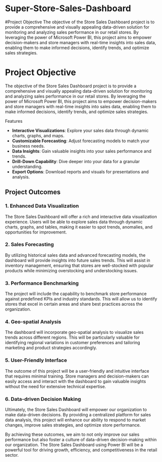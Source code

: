 # Super-Store-Sales-Dashboard
#Project Objective
The objective of the Store Sales Dashboard project is to provide a comprehensive and visually appealing data-driven solution for monitoring and analyzing sales performance in our retail stores. By leveraging the power of Microsoft Power BI, this project aims to empower decision-makers and store managers with real-time insights into sales data, enabling them to make informed decisions, identify trends, and optimize sales strategies.

# Project Objective

The objective of the Store Sales Dashboard project is to provide a comprehensive and visually appealing data-driven solution for monitoring and analyzing sales performance in our retail stores. By leveraging the power of Microsoft Power BI, this project aims to empower decision-makers and store managers with real-time insights into sales data, enabling them to make informed decisions, identify trends, and optimize sales strategies.

Features

- **Interactive Visualizations**: Explore your sales data through dynamic charts, graphs, and maps.
- **Customizable Forecasting**: Adjust forecasting models to match your business needs.
- **Data Insights**: Gain valuable insights into your sales performance and trends.
- **Drill-Down Capability**: Dive deeper into your data for a granular understanding.
- **Export Options**: Download reports and visuals for presentations and analysis.

## Project Outcomes

### 1. Enhanced Data Visualization

The Store Sales Dashboard will offer a rich and interactive data visualization experience. Users will be able to explore sales data through dynamic charts, graphs, and tables, making it easier to spot trends, anomalies, and opportunities for improvement.


### 2. Sales Forecasting

By utilizing historical sales data and advanced forecasting models, the dashboard will provide insights into future sales trends. This will assist in inventory management, ensuring that stores are well-stocked with popular products while minimizing overstocking and understocking issues.

### 3. Performance Benchmarking

The project will include the capability to benchmark store performance against predefined KPIs and industry standards. This will allow us to identify stores that excel in certain areas and share best practices across the organization.

### 4. Geo-spatial Analysis

The dashboard will incorporate geo-spatial analysis to visualize sales trends across different regions. This will be particularly valuable for identifying regional variations in customer preferences and tailoring marketing and product strategies accordingly.

### 5. User-Friendly Interface

The outcome of this project will be a user-friendly and intuitive interface that requires minimal training. Store managers and decision-makers can easily access and interact with the dashboard to gain valuable insights without the need for extensive technical expertise.

### 6. Data-driven Decision Making

Ultimately, the Store Sales Dashboard will empower our organization to make data-driven decisions. By providing a centralized platform for sales data analysis, this project will enhance our ability to respond to market changes, improve sales strategies, and optimize store performance.

By achieving these outcomes, we aim to not only improve our sales performance but also foster a culture of data-driven decision-making within our organization. The Store Sales Dashboard using Power BI will be a powerful tool for driving growth, efficiency, and competitiveness in the retail sector.

#
